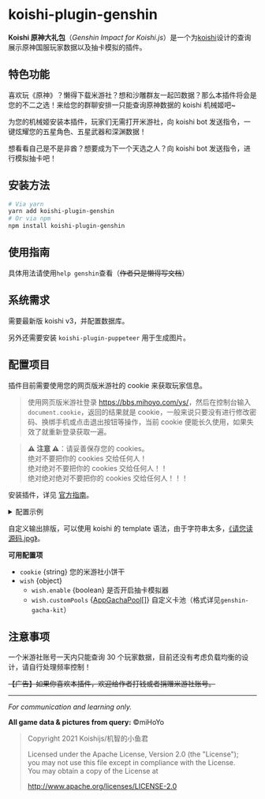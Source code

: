 # koishi-plugin-genshin

**Koishi 原神大礼包**（_Genshin Impact for Koishi.js_）是一个为[koishi](https://github.com/koishijs/koishi)设计的查询展示原神国服玩家数据以及抽卡模拟的插件。

## 特色功能

喜欢玩《原神》？懒得下载米游社？想和沙雕群友一起凹数据？那么本插件将会是您的不二之选！来给您的群聊安排一只能查询原神数据的 koishi 机械姬吧~

为您的机械姬安装本插件，玩家们无需打开米游社，向 koishi bot 发送指令，一键炫耀您的五星角色、五星武器和深渊数据！

想看看自己是不是非酋？想要成为下一个天选之人？向 koishi bot 发送指令，进行模拟抽卡吧！

## 安装方法

```bash
# Via yarn
yarn add koishi-plugin-genshin
# Or via npm
npm install koishi-plugin-genshin
```

## 使用指南

具体用法请使用`help genshin`查看（~~作者只是懒得写文档~~）

## 系统需求

需要最新版 koishi v3，并配置数据库。

另外还需要安装 `koishi-plugin-puppeteer` 用于生成图片。

## 配置项目

插件目前需要使用您的网页版米游社的 cookie 来获取玩家信息。

> 使用网页版米游社登录 <https://bbs.mihoyo.com/ys/>，然后在控制台输入 `document.cookie`，返回的结果就是 cookie，一般来说只要没有进行修改密码、换绑手机或点击退出按钮等操作，当前 cookie 便能长久使用，如果失效了就重新登录获取一遍。

> **⚠️ 注意 ⚠️**：请妥善保存您的 cookies。<br>绝对不要把你的 cookies 交给任何人！<br>绝对绝对不要把你的 cookies 交给任何人！！<br>绝对绝对绝对不要把你的 cookies 交给任何人！！！

安装插件，详见 [官方指南](https://koishi.js.org/guide/context.html)。

<details>
<summary>配置示例</summary>

```js
// koishi.config.js
module.exports = {
  plugins: {
    // ...
    genshin: {
      // 本插件的配置项
      }
    }
    // ...
  }
}
// 当然如果您是 index.js 玩家也可以这样
App.plugin(require('koishi-plugin-genshin'), {
  // 本插件的配置项
})
```

</details>

自定义输出排版，可以使用 koishi 的 template 语法，由于字符串太多，[《请您读源码.jpg》](./i18n.js)。

**可用配置项**

- `cookie` {string} 您的米游社小饼干
- `wish` {object}
  - `wish.enable` {boolean} 是否开启抽卡模拟器
  - `wish.customPools` {[AppGachaPool[]](https://github.com/Dragon-Fish/genshin-gacha-kit)} 自定义卡池（格式详见`genshin-gacha-kit`）

## 注意事项

一个米游社账号一天内只能查询 30 个玩家数据，目前还没有考虑负载均衡的设计，请自行处理频率控制！

~~【广告】如果你喜欢本插件，欢迎给作者打钱或者捐赠米游社账号。~~

---

_For communication and learning only._

**All game data & pictures from query:** &copy;miHoYo

> Copyright 2021 Koishijs/机智的小鱼君
>
> Licensed under the Apache License, Version 2.0 (the "License");<br>
> you may not use this file except in compliance with the License.<br>
> You may obtain a copy of the License at
>
> http://www.apache.org/licenses/LICENSE-2.0
